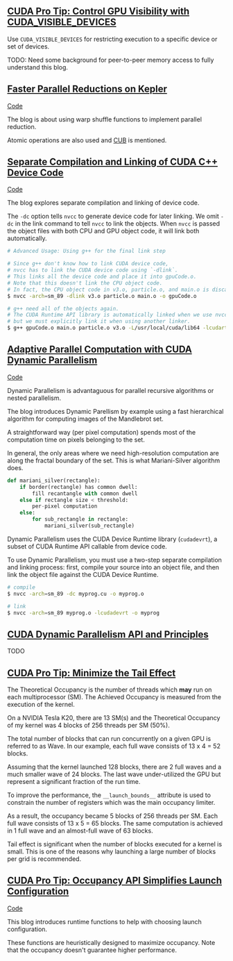## [CUDA Pro Tip: Control GPU Visibility with CUDA_VISIBLE_DEVICES](https://developer.nvidia.com/blog/cuda-pro-tip-control-gpu-visibility-cuda_visible_devices/)

Use `CUDA_VISIBLE_DEVICES` for restricting execution to a specific device or set of devices.

TODO: Need some background for peer-to-peer memory access to fully understand this blog.

## [Faster Parallel Reductions on Kepler](https://developer.nvidia.com/blog/faster-parallel-reductions-kepler/)

[Code](src/kepler_shfl.cu)

The blog is about using warp shuffle functions to implement parallel reduction.

Atomic operations are also used and [CUB](https://nvidia.github.io/cccl/cub/) is mentioned.

## [Separate Compilation and Linking of CUDA C++ Device Code](https://developer.nvidia.com/blog/separate-compilation-linking-cuda-device-code/)

[Code](src/separate_compilation_example/)

The blog explores separate compilation and linking of device code.

The `-dc` option tells `nvcc` to generate device code for later linking.
We omit `-dc` in the link command to tell `nvcc` to link the objects.
When `nvcc` is passed the object files with both CPU and GPU object code, it will link both automatically.

```bash
# Advanced Usage: Using g++ for the final link step

# Since g++ don't know how to link CUDA device code,
# nvcc has to link the CUDA device code using `-dlink`.
# This links all the device code and place it into gpuCode.o.
# Note that this doesn't link the CPU object code.
# In fact, the CPU object code in v3.o, particle.o, and main.o is discarded in this step.
$ nvcc -arch=sm_89 -dlink v3.o particle.o main.o -o gpuCode.o

# g++ need all of the objects again.
# The CUDA Runtime API library is automatically linked when we use nvcc for linking,
# but we must explicitly link it when using another linker.
$ g++ gpuCode.o main.o particle.o v3.o -L/usr/local/cuda/lib64 -lcudart -o app
```

## [Adaptive Parallel Computation with CUDA Dynamic Parallelism](https://developer.nvidia.com/blog/introduction-cuda-dynamic-parallelism/)

[Code](https://github.com/canonizer/mandelbrot-dyn)

Dynamic Parallelism is advantaguous for parallel recursive algorithms or nested parallelism.

The blog introduces Dynamic Parellism by example using a fast hierarchical algorithm for computing images of the Mandlebrot set.

A straightforward way (per pixel computation) spends most of the computation time on pixels belonging to the set.

In general, the only areas where we need high-resolution computation are along the fractal boundary of the set.
This is what Mariani-Silver algorithm does.

```python
def mariani_silver(rectangle):
    if border(rectangle) has common dwell:
        fill recantangle with common dwell
    else if rectangle size < threshold:
        per-pixel computation
    else:
        for sub_rectangle in rectangle:
            mariani_silver(sub_rectangle)
```

Dynamic Parallelism uses the CUDA Device Runtime library (`cudadevrt`), a subset of CUDA Runtime API callable from device code.

To use Dynamic Parallelism, you must use a two-step separate compilation and linking process: first, compile your source into an object file, and then link the object file against the CUDA Device Runtime.

```bash
# compile
$ nvcc -arch=sm_89 -dc myprog.cu -o myprog.o

# link
$ nvcc -arch=sm_89 myprog.o -lcudadevrt -o myprog
```

## [CUDA Dynamic Parallelism API and Principles](https://developer.nvidia.com/blog/cuda-dynamic-parallelism-api-principles/)

TODO

## [CUDA Pro Tip: Minimize the Tail Effect](https://developer.nvidia.com/blog/cuda-pro-tip-minimize-the-tail-effect/)

The Theoretical Occupancy is the number of threads which **may** run on each multiprocessor (SM).
The Achieved Occupancy is measured from the execution of the kernel.

On a NVIDIA Tesla K20, there are 13 SM(s) and the Theoretical Occupancy of my kernel was 4 blocks of 256 threads per SM (50%).

The total number of blocks that can run concurrently on a given GPU is referred to as Wave.
In our example, each full wave consists of 13 x 4 = 52 blocks.

Assuming that the kernel launched 128 blocks, there are 2 full waves and a much smaller wave of 24 blocks.
The last wave under-utilized the GPU but represent a significant fraction of the run time.

To improve the performance, the `__launch_bounds__` attribute is used to constrain the number of registers which was the main occupancy limiter.

As a result, the occupancy became 5 blocks of 256 threads per SM.
Each full wave consists of 13 x 5 = 65 blocks.
The same computation is achieved in 1 full wave and an almost-full wave of 63 blocks.

Tail effect is significant when the number of blocks executed for a kernel is small.
This is one of the reasons why launching a large number of blocks per grid is recommended.

## [CUDA Pro Tip: Occupancy API Simplifies Launch Configuration](https://developer.nvidia.com/blog/cuda-pro-tip-occupancy-api-simplifies-launch-configuration/)

[Code](src/occupancy_api.cu)

This blog introduces runtime functions to help with choosing launch configuration.

These functions are heuristically designed to maximize occupancy.
Note that the occupancy doesn't guarantee higher performance.
